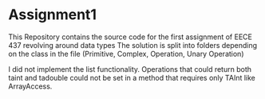# Assignment1
This Repository contains the source code for the first assignment of EECE 437 revolving around data types
The solution is split into folders depending on the class in the file (Primitive, Complex, Operation, Unary Operation)

I did not implement the list functionality.
Operations that could return both taint and tadouble could not be set in a method that requires only TAInt like ArrayAccess.





